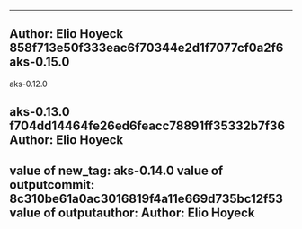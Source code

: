 -------------------------------------------------------------
Author: Elio Hoyeck 
858f713e50f333eac6f70344e2d1f7077cf0a2f6
aks-0.15.0
-------------------------------------------------------------

aks-0.12.0


aks-0.13.0
f704dd14464fe26ed6feacc78891ff35332b7f36
Author: Elio Hoyeck
-------------------------------------------------------------
value of new_tag: aks-0.14.0
value of outputcommit: 8c310be61a0ac3016819f4a11e669d735bc12f53
value of outputauthor: Author: Elio Hoyeck 
-------------------------------------------------------------
